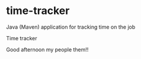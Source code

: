 # time-tracker
Java (Maven) application for tracking time on the job

Time tracker

Good afternoon my people them!!
